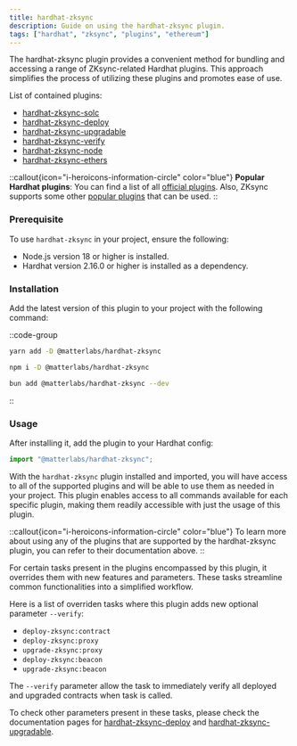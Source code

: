 ```yaml
---
title: hardhat-zksync
description: Guide on using the hardhat-zksync plugin.
tags: ["hardhat", "zksync", "plugins", "ethereum"]
---
```


The hardhat-zksync plugin provides a convenient method for bundling and accessing a range of ZKsync-related Hardhat plugins.
This approach simplifies the process of utilizing these plugins and promotes ease of use.

List of contained plugins:

- [hardhat-zksync-solc](/build/tooling/hardhat/plugins/hardhat-zksync-solc)
- [hardhat-zksync-deploy](/build/tooling/hardhat/plugins/hardhat-zksync-deploy)
- [hardhat-zksync-upgradable](/build/tooling/hardhat/plugins/hardhat-zksync-upgradable)
- [hardhat-zksync-verify](/build/tooling/hardhat/plugins/hardhat-zksync-verify)
- [hardhat-zksync-node](/build/tooling/hardhat/plugins/hardhat-zksync-node)
- [hardhat-zksync-ethers](/build/tooling/hardhat/plugins/hardhat-zksync-ethers)

::callout{icon="i-heroicons-information-circle" color="blue"}
**Popular Hardhat plugins**:
You can find a list of all [official plugins](/build/tooling/hardhat/guides/getting-started).
Also, ZKsync supports some other [popular plugins](/build/tooling/hardhat/plugins/other-plugins) that can be used.
::

### Prerequisite

To use `hardhat-zksync` in your project, ensure the following:

- Node.js version 18 or higher is installed.
- Hardhat version 2.16.0 or higher is installed as a dependency.

### Installation

Add the latest version of this plugin to your project with the following command:

::code-group

```bash [yarn]
yarn add -D @matterlabs/hardhat-zksync
```

```bash [npm]
npm i -D @matterlabs/hardhat-zksync
```

```bash [bun]
bun add @matterlabs/hardhat-zksync --dev
```

::

### Usage

After installing it, add the plugin to your Hardhat config:

```javascript
import "@matterlabs/hardhat-zksync";
```

With the `hardhat-zksync` plugin installed and imported, you will have access to all of the supported plugins
and will be able to use them as needed in your project.
This plugin enables access to all commands available for each specific plugin, making them readily accessible with just the usage of this plugin.

::callout{icon="i-heroicons-information-circle" color="blue"}
To learn more about using any of the plugins that are supported by the hardhat-zksync plugin, you can refer to their documentation above.
::

For certain tasks present in the plugins encompassed by this plugin, it overrides them with new features and parameters.
These tasks streamline common functionalities into a simplified workflow.

Here is a list of overriden tasks where this plugin adds new optional parameter `--verify`:

- `deploy-zksync:contract`
- `deploy-zksync:proxy`
- `upgrade-zksync:proxy`
- `deploy-zksync:beacon`
- `upgrade-zksync:beacon`

The `--verify` parameter allow the task to immediately verify all deployed and upgraded contracts when task is called.

To check other parameters present in these tasks, please check the documentation pages
for [hardhat-zksync-deploy](/build/tooling/hardhat/plugins/hardhat-zksync-deploy) and [hardhat-zksync-upgradable](/build/tooling/hardhat/plugins/hardhat-zksync-upgradable).
